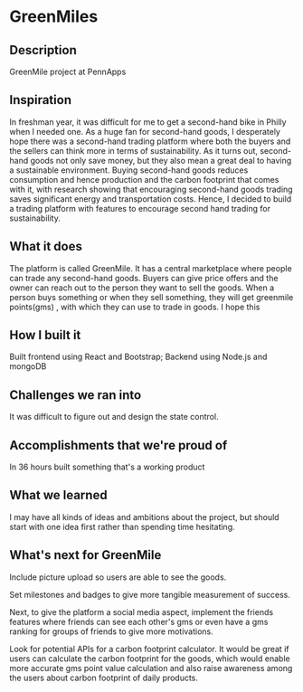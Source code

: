 # GreenMiles

## Description
GreenMile project at PennApps
## Inspiration
In freshman year, it was difficult for me to get a second-hand bike in Philly when I needed one. As a huge fan for second-hand goods, I desperately hope there was a second-hand trading platform where both the buyers and the sellers can think more in terms of sustainability. As it turns out, second-hand goods not only save money, but they also mean a great deal to having a sustainable environment. Buying second-hand goods reduces consumption and hence production and the carbon footprint that comes with it, with research showing that encouraging second-hand goods trading saves significant energy and transportation costs. Hence, I decided to build a trading platform with features to encourage second hand trading for sustainability. 

## What it does
The platform is called GreenMile. It has a central marketplace where people can trade any second-hand goods. Buyers can give price offers and the owner can reach out to the person they want to sell the goods. When a person buys something or when they sell something, they will get greenmile points(gms) , with which they can use to trade in goods. I hope this 

## How I built it
Built frontend using React and Bootstrap; Backend using Node.js and mongoDB

## Challenges we ran into
It was difficult to figure out and design the state control.

## Accomplishments that we're proud of
In 36 hours built something that's a working product

## What we learned
I may have all kinds of ideas and ambitions about the project, but should start with one idea first rather than spending time hesitating.

## What's next for GreenMile
Include picture upload so users are able to see the goods. 

Set milestones and badges to give more tangible measurement of success.

Next, to give the platform a social media aspect, implement the friends features where friends can see each other's gms or even have a gms ranking for groups of friends to give more motivations. 

Look for potential APIs for a carbon footprint calculator. It would be great if users can calculate the carbon footprint for the goods, which would enable more accurate gms point value calculation and also raise awareness among the users about carbon footprint of daily products.



